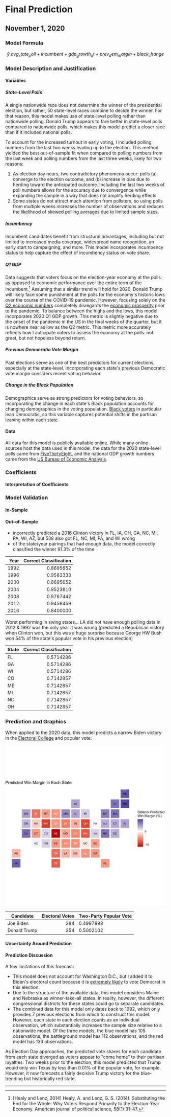 # Final Prediction
## November 1, 2020

### Model Formula

$$\hat{y} ~ avg_state_poll + incumbent + gdp_growth_qt + prev_dem_margin + black_change$$

### Model Description and Justification

#### Variables

##### State-Level Polls

A single nationwide race does not determine the winner of the presidential election, but rather, 50 state-level races combine to decide the winner. For that reason, this model makes use of state-level polling rather than nationwide polling. Donald Trump appears to fare better in state-level polls compared to nationwide polls, which makes this model predict a closer race than if it included national polls.

To account for the increased turnout in early voting, I included polling numbers from the last two weeks leading up to the election. This method yielded the best out-of-sample fit when compared to polling numbers from the last week and polling numbers from the last three weeks, likely for two reasons:
1. As election day nears, two contradictory phenomena occur: polls (a) converge to the election outcome, and (b) increase in bias due to herding toward the anticipated outcome. Including the last two weeks of poll numbers allows for the accuracy due to convergence while expanding the sample in a way that does not amplify herding effects.
2. Some states do not attract much attention from pollsters, so using polls from multiple weeks increases the number of observations and reduces the likelihood of skewed polling averages due to limited sample sizes.


##### Incumbency

Incumbent candidates benefit from structural advantages, including but not limited to increased media coverage, widespread name recognition, an early start to campaigning, and more. This model incorporates incumbency status to help capture the effect of incumbency status on vote share. 

##### Q1 GDP

Data suggests that voters focus on the election-year economy at the polls as opposed to economic performance over the entire term of the incumbent.[^healy-2014] Assuming that a similar trend will hold for 2020, Donald Trump will likely face some punishment at the polls for the economy's historic lows over the course of the COVID-19 pandemic. However, focusing solely on the [Q2 economic numbers](../figures/economy/q2gdp.jp) completely disregards the [economic prosperity](https://www.bbc.com/news/world-45827430) prior to the pandemic. To balance between the highs and the lows, this model incorporates 2020 Q1 GDP growth. This metric is slightly negative due to the onset of the pandemic in the US in the final weeks of the quarter, but it is nowhere near as low as the Q2 metric. This metric more accurately reflects how I anticipate voters to assess the economy at the polls: not great, but not hopeless beyond return.

##### Previous Democratic Vote Margin

Past elections serve as one of the best predictors for current elections, especially at the state-level. Incorporating each state's previous Democratic vote margin considers recent voting behavior.

##### Change in the Black Population

Demographics serve as strong predictors for voting behaviors, so incorporating the change in each state's Black population accounts for changing demographics in the voting population. [Black voters](https://www.pewresearch.org/fact-tank/2020/10/21/key-facts-about-black-eligible-voters-in-2020-battleground-states/) in particular lean Democratic, so this variable captures potential shifts in the partisan leaning within each state.

#### Data

All data for this model is publicly available online. While many online sources host the data used in this model, the data for the 2020 state-level polls came from [FiveThirtyEight](https://projects.fivethirtyeight.com/polls-page/president_polls.csv), and the national GDP growth numbers came from the [US Bureau of Economic Analysis](https://www.bea.gov/data/gdp/gross-domestic-product).

### Coefficients

#### Interpretation of Coefficients

### Model Validation

#### In-Sample

#### Out-of-Sample

* incorrectly predicted a 2016 Clinton victory in FL, IA, OH, GA, NC, MI, PA, WI, AZ, but 538 also got FL, NC, MI, PA, and WI wrong
* of the state/year pairings that had enough data, the model correctly classified the winner 91.3% of the time

| Year | Correct  Classification |
|-----:|------------------------:|
| 1992 |               0.8695652 |
| 1996 |               0.9583333 |
| 2000 |               0.8695652 |
| 2004 |               0.9523810 |
| 2008 |               0.9767442 |
| 2012 |               0.9459459 |
| 2016 |               0.8400000 |

Worst performing in swing states... LA did not have enough polling data in 2012 & 1992 was the only year it was wrong (predicted a Republican victory when Clinton won, but this was a huge surprise because George HW Bush won 54% of the state's popular vote in his previous election)

| State | Correct  Classification |
|-------|------------------------:|
| FL    |               0.5714286 |
| GA    |               0.5714286 |
| WI    |               0.5714286 |
| CO    |               0.7142857 |
| ME    |               0.7142857 |
| MI    |               0.7142857 |
| NC    |               0.7142857 |
| OH    |               0.7142857 |

### Prediction and Graphics

When applied to the 2020 data, this model predicts a narrow Biden victory in the [Electoral College](../figures/final/winner_map.jpg) and popular vote:

![margin-map](../figures/final/win_margin_map.jpg)

| Candidate    | Electoral Votes | Two-Party  Popular Vote |
|--------------|----------------:|-------------------------|
| Joe Biden    |             284 | 0.4997898               |
| Donald Trump |             254 | 0.5002102               |


#### Uncertainty Around Prediction

#### Prediction Discussion

A few limitations of this forecast: 
* This model does not account for Washington D.C., but I added it to Biden's electoral count because it is [extremely likely](https://projects.fivethirtyeight.com/2020-election-forecast/district-of-columbia/) to vote Democrat in this election.
* Due to the structure of the available data, this model considers Maine and Nebraska as winner-take-all states. In reality, however, the different congressional districts for these states could go to separate candidates.
* The combined data for this model only dates back to 1992, which only provides 7 previous elections from which to construct this model. However, each state in each election counts as an individual observation, which substantially increases the sample size relative to a nationwide model. Of the three models, the blue model has 105 observations, the battleground model has 112 observations, and the red model has 133 observations.

As Election Day approaches, the predicted vote shares for each candidate from each state diverged as voters appear to "come home" to their partisan loyalties. Two weeks prior to the election, this model predicted that Trump would only win Texas by less than 0.01% of the popular vote, for example. However, it now forecasts a fairly decisive Trump victory for the blue-trending but historically red state.



------------------------------------------------------------------


[^healy-2014]: [Healy and Lenz, 2014] Healy, A. and Lenz, G. S. (2014). Substituting the End for the Whole: Why Voters Respond Primarily to the Election-Year Economy. American journal of political science, 58(1):31–47.



